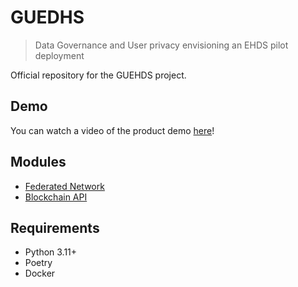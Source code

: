 # GUEDHS

> Data Governance and User privacy envisioning an EHDS pilot deployment

Official repository for the GUEHDS project.

## Demo

You can watch a video of the product demo [here](https://eurodyn.sharepoint.com/:v:/r/sites/TRUSTCHAIN/Shared%20Documents/OC2-User%20privacy%20and%20data%20governance/OC2%20GUEDHS/3-Deliverables/GUEHDS%20DEMO%20FINAL.mp4?csf=1&web=1&e=84pr0E)!

## Modules

- [Federated Network](./federated_network/README.md)
- [Blockchain API](./blockchain-api/README.md)

## Requirements

- Python 3.11+
- Poetry
- Docker
